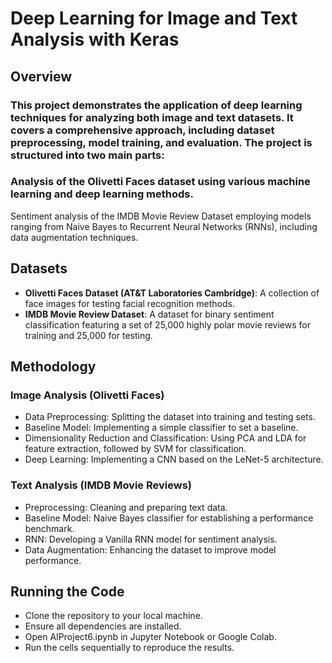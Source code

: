 # Deep Learning for Image and Text Analysis with Keras
## Overview

### This project demonstrates the application of deep learning techniques for analyzing both image and text datasets. It covers a comprehensive approach, including dataset preprocessing, model training, and evaluation. The project is structured into two main parts:

### Analysis of the Olivetti Faces dataset using various machine learning and deep learning methods.
Sentiment analysis of the IMDB Movie Review Dataset employing models ranging from Naive Bayes to Recurrent Neural Networks (RNNs), including data augmentation techniques.

## Datasets

- **Olivetti Faces Dataset (AT&T Laboratories Cambridge)**: A collection of face images for testing facial recognition methods.
- **IMDB Movie Review Dataset**: A dataset for binary sentiment classification featuring a set of 25,000 highly polar movie reviews for training and 25,000 for testing.

## Methodology

### Image Analysis (Olivetti Faces)
- Data Preprocessing: Splitting the dataset into training and testing sets.
- Baseline Model: Implementing a simple classifier to set a baseline.
- Dimensionality Reduction and Classification: Using PCA and LDA for feature extraction, followed by SVM for classification.
- Deep Learning: Implementing a CNN based on the LeNet-5 architecture.
### Text Analysis (IMDB Movie Reviews)
- Preprocessing: Cleaning and preparing text data.
- Baseline Model: Naive Bayes classifier for establishing a performance benchmark.
- RNN: Developing a Vanilla RNN model for sentiment analysis.
- Data Augmentation: Enhancing the dataset to improve model performance.


## Running the Code

- Clone the repository to your local machine.
- Ensure all dependencies are installed.
- Open AIProject6.ipynb in Jupyter Notebook or Google Colab.
- Run the cells sequentially to reproduce the results.
